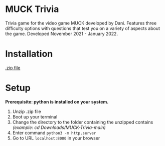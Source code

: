 # MUCK Trivia
Trivia game for the video game MUCK developed by Dani.
Features three difficulty options with questions that test you on a variety of aspects about the game.
Developed November 2021 - January 2022.

# Installation
[.zip file](https://github.com/PlainOlSoapBar/MUCK-Trivia/archive/refs/heads/main.zip)

# Setup
**Prerequisite: python is installed on your system.**
1. Unzip .zip file
2. Boot up your terminal
3. Change the directory to the folder containing the unzipped contains _(example: cd Downloads/MUCK-Trivia-main)_
4. Enter command `python3 -m http.server`
5. Go to URL `localhost:8000` in your browser
